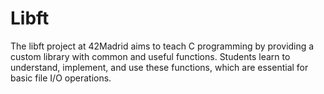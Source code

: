 # Libft
The libft project at 42Madrid aims to teach C programming by providing a custom library with common and useful functions. Students learn to understand, implement, and use these functions, which are essential for basic file I/O operations.
